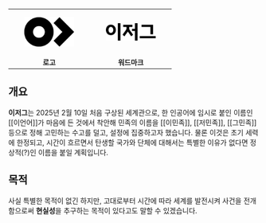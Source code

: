 <table style="border: 2px solid var(--brand);text-align: center;">
    <tr>
        <td width="50%" style="padding: 16px 32px;"><img src="imgs/이저그_로고.svg" style="width: 100px;"></td>
        <td width="50%" style="padding: 16px 32px;"><img src="imgs/이저그_워드마크.svg" style="width: 100px;"></td>
    </tr>
    <tr style="background-color: var(--brand);color: var(--bg);">
        <td><b>로고</b></td>
        <td><b>워드마크</b></td>
    </tr>
</table>

## 개요
**이저그**는 2025년 2월 10일 처음 구상된 세계관으로, 
한 인공어에 임시로 붙인 이름인 [[이언어]]가 마음에 든 것에서 착안해 
민족의 이름을 [[이민족]], [[저민족]], [[그민족]] 등으로 정해 고민하는 수고를 덜고, 
설정에 집중하고자 했습니다. 물론 이것은 초기 세력에 한정되고, 시간이 흐르면서 탄생할 
국가와 단체에 대해서는 특별한 이유가 없다면 정상적(?)인 이름을 붙일 계획입니다.

## 목적
사실 특별한 목적이 없긴 하지만, 고대로부터 시간에 따라 세계를 발전시켜 사건을 전개함으로써 
**현실성**을 추구하는 목적이 있다고도 말할 수 있겠습니다.